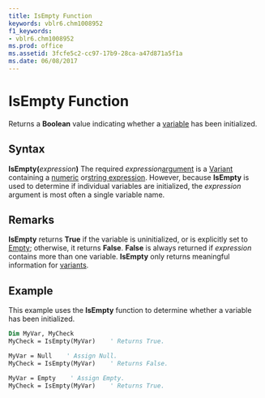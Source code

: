 ```yaml
---
title: IsEmpty Function
keywords: vblr6.chm1008952
f1_keywords:
- vblr6.chm1008952
ms.prod: office
ms.assetid: 3fcfe5c2-cc97-17b9-28ca-a47d871a5f1a
ms.date: 06/08/2017
---
```



# IsEmpty Function



Returns a  **Boolean** value indicating whether a [variable](../../Glossary/vbe-glossary.md#variable) has been initialized.

## Syntax

**IsEmpty(**_expression_**)**
The required  _expression_[argument](../../Glossary/vbe-glossary.md#argument) is a [Variant](../../Glossary/vbe-glossary.md#variant-data-type) containing a [numeric](../../Glossary/vbe-glossary.md#numeric-data-type) or[string expression](../../Glossary/vbe-glossary.md#string-expression). However, because  **IsEmpty** is used to determine if individual variables are initialized, the _expression_ argument is most often a single variable name.

## Remarks

**IsEmpty** returns **True** if the variable is uninitialized, or is explicitly set to [Empty](../../Glossary/vbe-glossary.md#empty); otherwise, it returns  **False**. **False** is always returned if _expression_ contains more than one variable. **IsEmpty** only returns meaningful information for [variants](../../Glossary/vbe-glossary.md#variant-data-type).

## Example

This example uses the  **IsEmpty** function to determine whether a variable has been initialized.


```vb
Dim MyVar, MyCheck
MyCheck = IsEmpty(MyVar)    ' Returns True.

MyVar = Null    ' Assign Null.
MyCheck = IsEmpty(MyVar)    ' Returns False.

MyVar = Empty    ' Assign Empty.
MyCheck = IsEmpty(MyVar)    ' Returns True.


```


